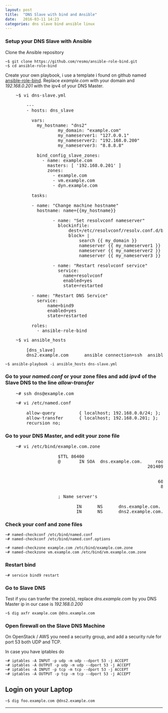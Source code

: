 ```yaml
---
layout: post
title:  "DNS Slave with bind and Ansible"
date:   2016-03-11 14:23
categories: dns slave bind ansible linux
---
```



### Setup your DNS Slave with Ansible

Clone the Ansible repository

    ~$ git clone https://github.com/resmo/ansible-role-bind.git
    ~$ cd ansible-role-bind


Create your own playbook, i use a template i found on github named [ansible-role-bind].
Replace _example.com_ with your domain and _192.168.0.201_ with the ipv4 of your DNS Master.

<pre>
    ~$ vi dns-slave.yml 

        ---
        - hosts: dns_slave
        
          vars:
            my_hostname: "dns2"
				    my_domain: "example.com"
				    my_nameserver1: "127.0.0.1"
				    my_nameserver2: "192.168.0.200"
				    my_nameserver3: "8.8.8.8"       
 
            bind_config_slave_zones:
              - name: example.com
                masters: [ '192.168.0.201' ]
                zones:
                  - example.com
                  - vm.example.com
                  - dyn.example.com
        
          tasks:
        
          - name: "Change machine hostname"
            hostname: name={{my_hostname}} 

				  - name: "Set resolvconf nameserver"
				    blockinfile:
				        dest=/etc/resolvconf/resolv.conf.d/base
				        block= |
				            search {{ my_domain }}
				            nameserver {{ my_nameserver1 }}
				            nameserver {{ my_nameserver2 }}
				            nameserver {{ my_nameserver3 }}
				
				  - name: "Restart resolvconf service"
				    service: 
				      name=resolvconf
				      enabled=yes
				      state=restarted
        
          - name: "Restart DNS Service"
            service:
                name=bind9
                enabled=yes
                state=restarted
        
          roles:
            - ansible-role-bind
</pre>

<pre>
    ~$ vi ansible_hosts 

        [dns_slave]
        dns2.example.com      ansible_connection=ssh  ansible_ssh_user=root
</pre>


    ~$ ansible-playbook -i ansible_hosts dns-slave.yml

    
### Go to your _named.conf_ or your zone files and add _ipv4_ of the Slave DNS to the line _allow-transfer_

<pre>
    ~# ssh dns@example.com
</pre>

<pre>
    ~# vi /etc/named.conf

        allow-query     	{ localhost; 192.168.0.0/24; };
        allow-transfer		{ localhost; 192.168.0.201; };  # Here we need to our Slave DNS server IP.
        recursion no;
</pre>

### Go to your DNS Master, and edit your zone file

<pre>
    ~# vi /etc/bind/example.com.zone

					$TTL 86400
					@       IN SOA  dns.example.com.     root.example.com. (
					                                  2014090401    ; serial
					                                        3600    ; refresh
					                                        1800    ; retry
					                                      604800    ; expire
					                                       86400 )  ; minimum
					
					; Name server's
					
					       IN      NS      dns.example.com.
					       IN      NS      dns2.example.com.        
</pre>


### Check your conf and zone files

    ~# named-checkconf /etc/bind/named.conf
    ~# named-checkconf /etc/bind/named.conf.options

    ~# named-checkzone example.com /etc/bind/example.com.zone
    ~# named-checkzone vm.example.com /etc/bind/vm.example.com.zone


### Restart bind

    ~# service bind9 restart

### Go to Slave DNS

Test if you can tranfer the zone(s), replace  _dns.example.com_ by you DNS Master ip
in our case is _192.168.0.200_

    ~$ dig axfr example.com @dns.example.com

### Open firewall on the Slave DNS Machine

On OpenStack / AWS you need a security group, and add a security rule for port 53
both UDP and TCP.

In case you have iptables do

    ~# iptables -A INPUT -p udp -m udp --dport 53 -j ACCEPT
    ~# iptables -A OUTPUT -p udp -m udp --dport 53 -j ACCEPT
    ~# iptables -A INPUT -p tcp -m tcp --dport 53 -j ACCEPT
    ~# iptables -A OUTPUT -p tcp -m tcp --dport 53 -j ACCEPT


## Login on your Laptop 

    ~$ dig foo.example.com @dns2.example.com


---
[ansible-role-bind]: <https://github.com/resmo/ansible-role-bind>

